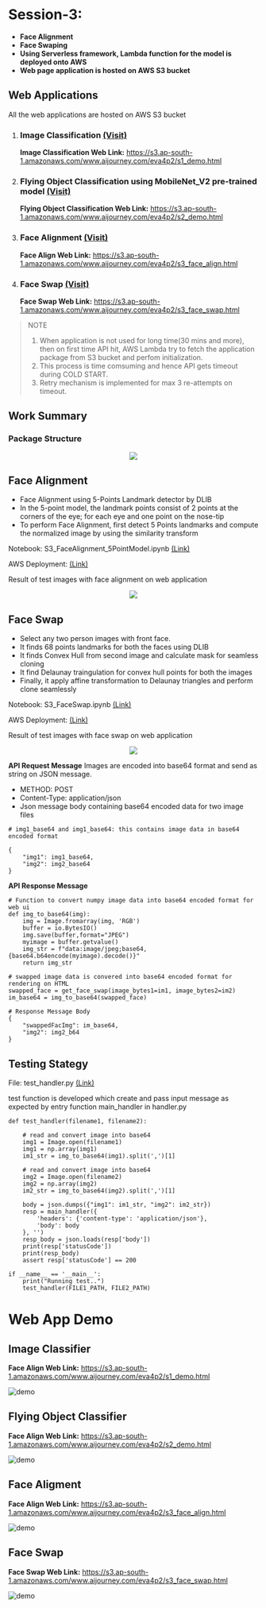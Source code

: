 # Session-3: 
* **Face Alignment**
* **Face Swaping**
* **Using Serverless framework, Lambda function for the model is deployed onto AWS**
* **Web page application is hosted on AWS S3 bucket**


## Web Applications

All the web applications are hosted on AWS S3 bucket

1. ### Image Classification [(Visit)](https://s3.ap-south-1.amazonaws.com/www.aijourney.com/eva4p2/s1_demo.html)
   **Image Classification Web Link:** https://s3.ap-south-1.amazonaws.com/www.aijourney.com/eva4p2/s1_demo.html

2. ### Flying Object Classification using MobileNet_V2 pre-trained model [(Visit)](https://s3.ap-south-1.amazonaws.com/www.aijourney.com/eva4p2/s2_demo.html)
   **Flying Object Classification Web Link:** https://s3.ap-south-1.amazonaws.com/www.aijourney.com/eva4p2/s2_demo.html

3. ### Face Alignment [(Visit)](https://s3.ap-south-1.amazonaws.com/www.aijourney.com/eva4p2/s3_face_align.html)
   **Face Align Web Link:** https://s3.ap-south-1.amazonaws.com/www.aijourney.com/eva4p2/s3_face_align.html

4. ### Face Swap [(Visit)](https://s3.ap-south-1.amazonaws.com/www.aijourney.com/eva4p2/s3_face_swap.html)
   **Face Swap Web Link:** https://s3.ap-south-1.amazonaws.com/www.aijourney.com/eva4p2/s3_face_swap.html

>NOTE
> 1. When application is not used for long time(30 mins and more), then on first time API hit, AWS Lambda try to fetch the application package from S3 bucket and perfom initialization.
> 2. This process is time comsuming and hence API gets timeout during COLD START. 
> 3. Retry mechanism is implemented for max 3 re-attempts on timeout. 

## Work Summary

### Package Structure

<p align="center"><img style="max-width:800px" src="doc_images/folder_structure.png"></p>

## Face Alignment

* Face Alignment using 5-Points Landmark detector by DLIB
* In the 5-point model, the landmark points consist of 2 points at the corners of the eye; for each eye and one point on the nose-tip
* To perform Face Alignment, first detect 5 Points landmarks and compute the normalized image by using the similarity transform

Notebook: S3_FaceAlignment_5PointModel.ipynb [(Link)](notebooks/S3_FaceAlignment_5PointModel.ipynb)

AWS Deployment: [(Link)](aws_deployment/s3-face-align-aws)

Result of test images with face alignment on web application

<p align="center"><img style="max-width:800px" src="doc_images/face_align_result.png"></p>


## Face Swap

* Select any two person images with front face.
* It finds 68 points landmarks for both the faces using DLIB
* It finds Convex Hull from second image and calculate mask for seamless cloning
* It find Delaunay traingulation for convex hull points for both the images
* Finally, it apply affine transformation to Delaunay triangles and perform clone seamlessly

Notebook: S3_FaceSwap.ipynb [(Link)](notebooks/S3_FaceSwap.ipynb)

AWS Deployment: [(Link)](aws_deployment/s3-face-swap-aws)

Result of test images with face swap on web application

<p align="center"><img style="max-width:800px" src="doc_images/face_swap_result.png"></p>

**API Request Message**
Images are encoded into base64 format and send as string on JSON message.
* METHOD: POST
* Content-Type: application/json
* Json message body containing base64 encoded data for two image files

```
# img1_base64 and img1_base64: this contains image data in base64 encoded format

{
	"img1": img1_base64,
	"img2": img2_base64
}
```

**API Response Message**
```
# Function to convert numpy image data into base64 encoded format for web ui
def img_to_base64(img):
    img = Image.fromarray(img, 'RGB') 
    buffer = io.BytesIO()
    img.save(buffer,format="JPEG")
    myimage = buffer.getvalue()                     
    img_str = f"data:image/jpeg;base64,{base64.b64encode(myimage).decode()}"
    return img_str

# swapped image data is convered into base64 encoded format for rendering on HTML
swapped_face = get_face_swap(image_bytes1=im1, image_bytes2=im2)
im_base64 = img_to_base64(swapped_face)

# Response Message Body
{
	"swappedFacImg": im_base64,
	"img2": img2_b64
}
```

## Testing Stategy

File: test_handler.py [(Link)](aws_deployment/s3-face-swap-aws/test/test_handler.py)

test function is developed which create and pass input message as expected by entry function main_handler in handler.py 

```
def test_handler(filename1, filename2):

    # read and convert image into base64
    img1 = Image.open(filename1)
    img1 = np.array(img1)
    im1_str = img_to_base64(img1).split(',')[1]

    # read and convert image into base64
    img2 = Image.open(filename2)
    img2 = np.array(img2)
    im2_str = img_to_base64(img2).split(',')[1]

    body = json.dumps({"img1": im1_str, "img2": im2_str})
    resp = main_handler({
        'headers': {'content-type': 'application/json'},
        'body': body
    }, '')
    resp_body = json.loads(resp['body'])
    print(resp['statusCode'])
    print(resp_body)
    assert resp['statusCode'] == 200

if __name__ == '__main__':
    print("Running test..")
    test_handler(FILE1_PATH, FILE2_PATH)
```

# Web App Demo

## Image Classifier

**Face Align Web Link:** https://s3.ap-south-1.amazonaws.com/www.aijourney.com/eva4p2/s1_demo.html

![demo](doc_images/s1_demo.gif)

## Flying Object Classifier

**Face Align Web Link:** https://s3.ap-south-1.amazonaws.com/www.aijourney.com/eva4p2/s2_demo.html

![demo](doc_images/s2_demo.gif)

## Face Aligment

**Face Align Web Link:** https://s3.ap-south-1.amazonaws.com/www.aijourney.com/eva4p2/s3_face_align.html

![demo](doc_images/s3_demo_face_align.gif)


## Face Swap

**Face Swap Web Link:** https://s3.ap-south-1.amazonaws.com/www.aijourney.com/eva4p2/s3_face_swap.html

![demo](doc_images/s3_demo_face_swap.gif)




